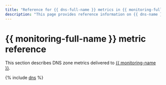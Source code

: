 ```yaml
---
title: "Reference for {{ dns-full-name }} metrics in {{ monitoring-full-name }}"
description: "This page provides reference information on {{ dns-name }} metrics delivered to {{ monitoring-full-name }}."
---
```


# {{ monitoring-full-name }} metric reference

This section describes DNS zone metrics delivered to [{{ monitoring-name }}](../monitoring/).

{% include [dns](../_includes/monitoring/metrics-ref/dns.md) %}
